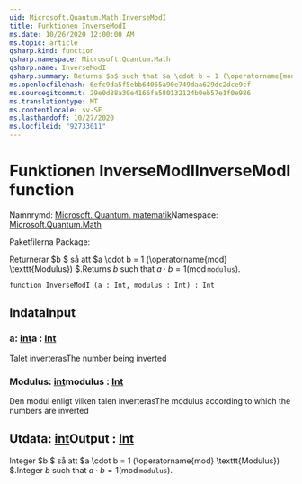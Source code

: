 ```yaml
---
uid: Microsoft.Quantum.Math.InverseModI
title: Funktionen InverseModI
ms.date: 10/26/2020 12:00:00 AM
ms.topic: article
qsharp.kind: function
qsharp.namespace: Microsoft.Quantum.Math
qsharp.name: InverseModI
qsharp.summary: Returns $b$ such that $a \cdot b = 1 (\operatorname{mod} \texttt{modulus})$.
ms.openlocfilehash: 6efc9da5f5ebb64065a90e749daa629dc2dce9cf
ms.sourcegitcommit: 29e0d88a30e4166fa580132124b0eb57e1f0e986
ms.translationtype: MT
ms.contentlocale: sv-SE
ms.lasthandoff: 10/27/2020
ms.locfileid: "92733011"
---
```

# <a name="inversemodi-function"></a><span data-ttu-id="bc213-102">Funktionen InverseModI</span><span class="sxs-lookup"><span data-stu-id="bc213-102">InverseModI function</span></span>

<span data-ttu-id="bc213-103">Namnrymd: [Microsoft. Quantum. matematik](xref:Microsoft.Quantum.Math)</span><span class="sxs-lookup"><span data-stu-id="bc213-103">Namespace: [Microsoft.Quantum.Math](xref:Microsoft.Quantum.Math)</span></span>

<span data-ttu-id="bc213-104">Paketfilerna [](https://nuget.org/packages/)</span><span class="sxs-lookup"><span data-stu-id="bc213-104">Package: [](https://nuget.org/packages/)</span></span>


<span data-ttu-id="bc213-105">Returnerar $b $ så att $a \cdot b = 1 (\operatorname{mod} \texttt{Modulus}) $.</span><span class="sxs-lookup"><span data-stu-id="bc213-105">Returns $b$ such that $a \cdot b = 1 (\operatorname{mod} \texttt{modulus})$.</span></span>

```qsharp
function InverseModI (a : Int, modulus : Int) : Int
```


## <a name="input"></a><span data-ttu-id="bc213-106">Indata</span><span class="sxs-lookup"><span data-stu-id="bc213-106">Input</span></span>

### <a name="a--int"></a><span data-ttu-id="bc213-107">a: [int](xref:microsoft.quantum.lang-ref.int)</span><span class="sxs-lookup"><span data-stu-id="bc213-107">a : [Int](xref:microsoft.quantum.lang-ref.int)</span></span>

<span data-ttu-id="bc213-108">Talet inverteras</span><span class="sxs-lookup"><span data-stu-id="bc213-108">The number being inverted</span></span>


### <a name="modulus--int"></a><span data-ttu-id="bc213-109">Modulus: [int](xref:microsoft.quantum.lang-ref.int)</span><span class="sxs-lookup"><span data-stu-id="bc213-109">modulus : [Int](xref:microsoft.quantum.lang-ref.int)</span></span>

<span data-ttu-id="bc213-110">Den modul enligt vilken talen inverteras</span><span class="sxs-lookup"><span data-stu-id="bc213-110">The modulus according to which the numbers are inverted</span></span>



## <a name="output--int"></a><span data-ttu-id="bc213-111">Utdata: [int](xref:microsoft.quantum.lang-ref.int)</span><span class="sxs-lookup"><span data-stu-id="bc213-111">Output : [Int](xref:microsoft.quantum.lang-ref.int)</span></span>

<span data-ttu-id="bc213-112">Integer $b $ så att $a \cdot b = 1 (\operatorname{mod} \texttt{Modulus}) $.</span><span class="sxs-lookup"><span data-stu-id="bc213-112">Integer $b$ such that $a \cdot b = 1 (\operatorname{mod} \texttt{modulus})$.</span></span>